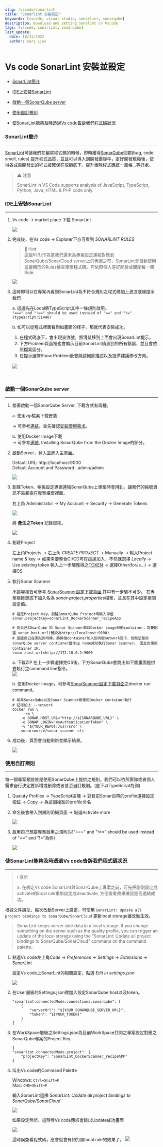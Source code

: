 ```yaml
---
slug: /vscode/sonarlint
title: "Sonarlint 安裝設定"
keywords: [vscode, visual studio, sonarlint, sonarqube]
description: Download and setting Sonalint on VsCode
tags: [vscode, sonarlint, sonarqube]
last_update:
  date: 10/31/2022
  author: Gary Liao
---
```



# Vs code SonarLint 安裝並設定

- [SonarLint簡介](#sonarLint_intro)
  
- [IDE上安裝SonarLint](#installOnIDE)
  
- [啟動一個SonarQube server](#createSonarQubeServer)

- [使用自訂規則](#use_Own_rules)

- [使SonarLint能夠及時透過Vs code告訴我們程式碼狀況](#instantly_Scan)


<div id='sonarLint_intro'/> 

### SonarLint簡介 
---
[SonarLint][sonarLint]可讓我們在編寫程式碼的時候，即時獲得[SonarQube][sonarqube_official_webSite]回饋(bug, code smell, rules).提升程式品質，並且可以導入到開發團隊中，定好開發規範後，使得各成員開發出的程式被確保在規範底下，提升團隊程式碼統一風格...等好處。

> **⚠️** 注意
> 
> SonarLint in VS Code supports analysis of JavaScript, TypeScript, Python, Java, HTML & PHP code only.   
   
<div id='installOnIDE'/> 

### IDE上安裝SonarLint
---
1. Vs code -> market place 下載 SonarLint
   
   <img src="./images/VSCode_SonarLint_Extension.png"/>   
2. 完成後，在Vs code -> Explorer下方可看到 *SONARLINT RULES*   

    > 📘 Hint   
    > 這些*RULES*為當我們還未為專案設定連結對應到SonarQube/SonarCloud server上的專案之前，SonarLint會自動使用這邊顯示的Rules檢查專案程式碼。可依照個人喜好開啟或關閉每一個Rule.

    <img src="./images/VSCode_SonarLint_rules.png"/>   
3. 這時即可以在專案內看到SonarLint為不符合規則之程式碼加上波浪底線提示我們

   a. 這邊先在Local將TypeScript其中一條規則啟用。   
   `"===" and "!==" should be used instead of "==" and "!=" (typescript:S1440)`

   b. 如可以從程式裡面看到如畫面的樣子，那就代表安裝成功。
      1. 在程式碼底下，會出現波浪號。將滑鼠移到上面會出現SonarLint提示。
      2. 下方Problem頁面裡也會顯示目前SonarLint偵測到的所有錯誤，並且會依照檔案區分。
      3. 在提示選擇Show Problem後會開啟細節描述以及提供建議修改方向。  
    <br />
    <img src="./images/VSCode_SonarLint_hint.png"/>   

<br/>  

<div id='createSonarQubeServer'/> 

### 啟動一個SonarQube server
---
1. 接著啟動一個SonarQube Server, 下載方式有兩種。

    a. 使用zip檔案下載安裝   
    
    -> 可參考[連結][SonarQube install link]。並先確認[安裝環境需求][SonarQube_Install_PreRequirements]。   

    b. 使用Docker Image下載   
    -> 可參考[連結][SonarQube install link], Installing SonarQube from the Docker Image的部分。

2. 啟動Server，登入並進入主畫面。
   
   Default URL: http://localhost:9000     
   Default Account and Password : admin/admin

   <img src="./images/SonarQube_Main_Page.png"/>   

3. 創建Token，稍後設定專案連結SonarQube上專案時會用到。讓我們的帳號資訊不需暴露在專案檔案裡面。

    右上角 Administrator -> My Account -> Security -> Generate Tokens  
    
    <img src="./images/Right_Top_Corner_Administrator.png"/><br/>     

    將 <span id="getToken">**產生之Token**</span> 記錄起來。

    <img src="./images/Generated_Token.png"/><br/>   

4. 創建Project

    左上角Projects -> 右上角 *CREATE PROJECT* -> Manually -> 輸入Project name & key -> 如果需要整合CI/CD可在這邊加入，不然就選擇 *Locally* -> Use existing token 輸入上一步驟獲得之[TOKEN](#getToken) -> 選擇Other(forJs...) -> 選擇OS

5. 執行Sonar Scanner 
   
    不論哪種皆可參考 [SonarScanner設定下載頁面][sonarScanner],其中有一步驟不可少。 在專案根目錄底下加入名為 *sonar-project.properties*檔案，並且在其中設定相關設定值。

    ```properties
    # 指定Project Key，創建SonarQube Project時輸入得值
    sonar.projectKey=sonarLint_DockerScanner_recipeApp

    # 我自己SOnarQube 和 Sonar Scanner都以Docker image啟動container，需要配置 sonar.host.url(預設為http://localhost:9000)
    # 這邊自己在測試的時候，將兩個container加入到同個network底下，但無法使用sonarQube server contianer當作ip name成功執行Sonar Scanner。 因此先使用Container IP。
    sonar.host.url=http://172.18.0.2:9000
    ```

    a. 下載ZIP
        在上一步驟選擇完OS後，下方SonarQube會跳出如下圖畫面提供要執行之command line指令。   
            <img src="./images/SonarQube_Create_project_autoGen_command.png"/>   

    b. 使用Docker Image，可參考[SonarScanner設定下載頁面][sonarScanner]之docker run command。
        
    ```docker
    # 如果SonarQube以及Sonar Scanner都使用Docker container執行
    # 記得加上 --network 
    docker run \
        --rm \
        -e SONAR_HOST_URL="http://${SONARQUBE_URL}" \
        -e SONAR_LOGIN="myAuthenticationToken" \
        -v "${YOUR_REPO}:/usr/src" \
        sonarsource/sonar-scanner-cli
    ```

6. 成功後，頁面會自動刷新並顯示結果。

    <img src="./images/SonarQube_Scan_result.png"/>   
   
<div id='use_Own_rules'/> 

### 使用自訂規則
---
每一個專案預設皆是使用SonarQube上提供之規則，我們可以依照團隊或者個人需求自行決定要新增或刪除或者甚至自訂規則。(底下以TypeScript為例)

1. Qualuty Profiles -> TypeScript區塊 -> 對目前Sonar自帶的profile選擇設定按鈕 -> Copy -> 為這個複製的profile命名

2. 命名後會帶入到規則明細頁面 -> 點選Activate more

    <img src="./images/SonarQube_activateMore.png"/>   
3. 啟用自己想要專案啟用之規則(以"===" and "!==" should be used instead of "==" and "!="為例)
   
   <img src="./images/activate_the_rules.png"/>  

<div id='instantly_Scan'/> 

### 使SonarLint能夠及時透過Vs code告訴我們程式碼狀況
---

> ℹ️ 提示
>
> a. 在綁定Vs code SonarLint與SonarQube上專案之前，可先把剛剛設定成activate的local rule重新設定成deactivate, 方便查看效果確認是否連結成功。 

根據文件說法，每次改動Server上設定，可使用 `SonarLint: Update all project bindings to SonarQube/SonarCloud` 更新local storage讓改動生效。
> SonarLint keeps server side data in a local storage. If you change something on the server such as the quality profile, you can trigger an update of the local storage using the "SonarLint: Update all project bindings to SonarQube/SonarCloud" command on the command palette。 



1. 點選Vs code左上角*Code* -> *Preferences* -> *Settings* -> *Extensions* -> *SonarLint*

    設定Vs code上SonarLint的相關設定，點選 *Edit in settings.json*

    <img src="./images/SonarLint_Extension_settings.png"/>  

    <br/>   
2. 在User層級的Settings.json裡加入設定SonarQube host以及token。

    ```properties
    "sonarlint.connectedMode.connections.sonarqube": [
        {
            "serverUrl": "${YOUR_SONARQUBE_SERVER_URL}",
            "token": "${YOUR_TOKEN}"
        }
    ]
    ```

3. 在WorkSpace層級之Settings.json為目前WorkSpace打開之專案設定對應之SonarQube專案的Project Key.

    ```properties
    {
    "sonarlint.connectedMode.project": {
        "projectKey": "SonarLint_DockerScanner_recipeAPP"
    }
    ```

4. 叫出Vs code的Command Palette 

    Windows: `Ctrl+Shift+P `  
    Mac: `CMD+Shift+P`

    輸入SonarLint選擇 *SonarLint: Update all project bindings to SonarQube/SonarCloud*

    <img src="./images/SonarLint_Command_Palette.png"/> <br/> 

    如果設定無誤，這時候Vs code應該會跳出Update成功畫面

    <img src="./images/Update Success.png"/><br/>

    這時候查看程式碼，應會就會有如打開local rule的效果了。
    <img src="./images/VSCode_SonarLint_hint.png"/> 
    
    

[sonarqube_official_webSite]: https://www.sonarqube.org/downloads/?gads_campaign=Asia-SonarQube&gads_ad_group=SonarQube&gads_keyword=sonarqube&gclid=CjwKCAjwz5iMBhAEEiwAMEAwGKjWWntLZubiv1FlCYcbZ97hnkuWg6uh36bQMvmIY6GfgcwVosKyKRoCPIQQAvD_BwE "SonarQube official web site"

[SonarQube_Install_PreRequirements]: https://docs.sonarqube.org/latest/requirements/requirements/ "SonarQube pre requirements documents" 

[SonarQube install link]: https://docs.sonarqube.org/latest/setup/install-server/ "SonarQube installation link"

[sonarLint]: https://marketplace.visualstudio.com/items?itemName=SonarSource.sonarlint-vscode "SonarLint visual studio settings officail documents"

[sonarScanner]: https://docs.sonarqube.org/latest/analysis/scan/sonarscanner/ "Sonar Scanner downloads"